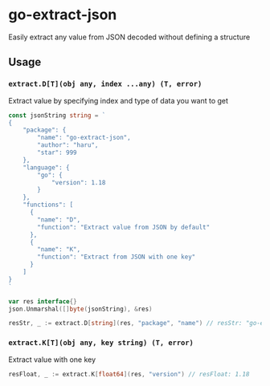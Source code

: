 # go-extract-json

Easily extract any value from JSON decoded without defining a structure

## Usage
### `extract.D[T](obj any, index ...any) (T, error)`  
Extract value by specifying index and type of data you want to get
```Go
const jsonString string = `
{
	"package": {
		"name": "go-extract-json",
		"author": "haru",
		"star": 999
	},
	"language": {
		"go": {
			"version": 1.18
		}
	},
	"functions": [
	  {
		"name": "D",
		"function": "Extract value from JSON by default" 
	  },
	  {
		"name": "K",
		"function": "Extract from JSON with one key"
	  }
	]
}
`

var res interface{}
json.Unmarshal([]byte(jsonString), &res)

resStr, _ := extract.D[string](res, "package", "name") // resStr: "go-extract-json"
```

### `extract.K[T](obj any, key string) (T, error)`  
Extract value with one key
```Go
resFloat, _ := extract.K[float64](res, "version") // resFloat: 1.18
```
